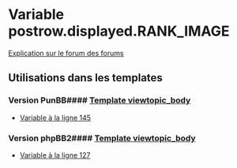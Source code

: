 # Variable postrow.displayed.RANK_IMAGE
[Explication sur le forum des forums](http://forum.forumactif.com/t294113-listing-des-variables#postrow.displayed.RANK_IMAGE)
## Utilisations dans les templates
### Version PunBB#### [Template viewtopic_body](punbb/viewtopic_body.md)
* [Variable à la ligne 145](../punbb/viewtopic_body.tpl#L145)
### Version phpBB2#### [Template viewtopic_body](subsilver/viewtopic_body.md)
* [Variable à la ligne 127](../subsilver/viewtopic_body.tpl#L127)